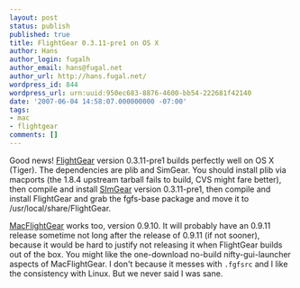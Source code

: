```yaml
---
layout: post
status: publish
published: true
title: FlightGear 0.3.11-pre1 on OS X
author: Hans
author_login: fugalh
author_email: hans@fugal.net
author_url: http://hans.fugal.net/
wordpress_id: 844
wordpress_url: urn:uuid:950ec683-8876-4600-bb54-222681f42140
date: '2007-06-04 14:58:07.000000000 -07:00'
tags:
- mac
- flightgear
comments: []
---
```

<p>Good news! <a href="http://flightgear.org/">FlightGear</a> version 0.3.11-pre1 builds
perfectly well on OS X (Tiger). The dependencies are plib and SimGear. You
should install plib via macports (the 1.8.4 upstream tarball fails to build,
CVS might fare better), then compile and install
<a href="http://www.simgear.org/">SImGear</a> version 0.3.11-pre1, then compile and
install FlightGear and grab the fgfs-base package and move it to
/usr/local/share/FlightGear.</p>

<p><a href="http://macflightgear.sourceforge.net/home/">MacFlightGear</a> works too, version
0.9.10. It will probably have an 0.9.11 release sometime not long after the
release of 0.9.11 (if not sooner), because it would be hard to justify not
releasing it when FlightGear builds out of the box. You might like the
one-download no-build nifty-gui-launcher aspects of MacFlightGear. I don't
because it messes with <code>.fgfsrc</code> and I like the consistency with Linux. But we
never said I was sane.</p>
